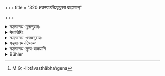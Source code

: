 +++
title = "320 क्षत्रस्याऽतिप्रवृद्धस्य ब्राह्मणान्"

+++

<details><summary>गङ्गानथ-मूलानुवादः</summary>

When the Kṣatriya shall become too over-bearing in every way towards Brāhmaṇas, the Brāhmaṇa himself shall be their restraining influence; as the Kṣatriya has his source in the Brāhmaṇa.—320
</details>

<details><summary>मेधातिथिः</summary>

**क्षत्रियस्य** **ब्राह्मणान् प्रति** बाधितुं प्रवृत्तस्य ब्राह्मणा एव **संनियन्तारः** । श्रीमदावलिप्ता व्यवस्थाभङ्गेन[^७७५] वर्तमानाः क्षत्रिया जपहोमादिशापादिना ब्राह्मणैर् मार्गे व्यवस्थाप्यन्ते । अत्र हेतुः- **क्षत्रं** **ब्रह्मसंभवम्** । ब्राह्मणजातेः सकाशात् क्षत्रियाणां संभवः । अत्रार्थवाद एवायम् ॥ ९.३२० ॥


[^७७५]:
     M G: -liptāvasthābhaṅgena

_<u>ननु</u> यो यस्योत्पत्तिहेतुर् नासौ तस्य नाशकः । <u>नैवम्</u> ।_
</details>

<details><summary>गङ्गानथ-भाष्यानुवादः</summary>

When a *Kṣatriya* tries to injure a Brāhmaṇa, ho shall be restrained by
the *Brāhmaṇas* themselves. Being puffed up through wealth-born
arrogance, when *Kṣatriyas* are apt to overstep all bounds of propriety,
they are brought back to the right path by *Brāhmaṇas*, through prayers,
offerings and curses.

The reason is—‘*Because the Kṣatriya has his source in the Brāhmaṇa*.’
The *Kṣatriyas* were born from the *Brāhmaṇa* caste.

The question arising—“How can one who is the source of another become
his destroyer?”—the answer is supplied by the next verse.—(320)
</details>

<details><summary>गङ्गानथ-टिप्पन्यः</summary>

This verse is found in the Mahābhārata 12.78.28.

This verse is quoted in *Vīramitrodaya* (Rājantti, p. 152).
</details>

<details><summary>गङ्गानथ-तुल्य-वाक्यानि</summary>

**(verses 9.313-322)  
**

See Comparative notes for [Verse
9.313].
</details>

<details><summary>Bühler</summary>

320	When the Kshatriyas become in any way overbearing towards the Brahmanas, the Brahmanas themselves shall duly restrain them; for the Kshatriyas sprang from the Brahmanas.
</details>
